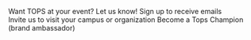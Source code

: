 Want TOPS at your event? Let us know!
Sign up to receive emails  
Invite us to visit your campus or organization 
Become a Tops Champion (brand ambassador) 
